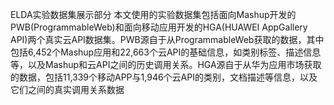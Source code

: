 ELDA实验数据集展示部分
本文使用的实验数据集包括面向Mashup开发的PWB(ProgrammableWeb)和面向移动应用开发的HGA(HUAWEI AppGallery API)两个真实云API数据集。PWB源自于从ProgrammableWeb获取的数据，其中包括6,452个Mashup应用和22,663个云API的基础信息，如类别标签、描述信息等，以及Mashup和云API之间的历史调用关系。HGA源自于从华为应用市场获取的数据，包括11,339个移动APP与1,946个云API的类别，文档描述等信息，以及它们之间的真实调用关系数据

